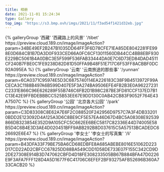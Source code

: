 ```yaml
---
title: 相册
date: 2021-11-01 15:24:34
type: Gallery
top_img: "https://s3.bmp.ovh/imgs/2021/11/f3ad54f1421d32eb.jpg"
---
```

<div class="gallery-group-main">
{% galleryGroup '西藏' '西藏路上的风景' '/tibet' https://preview.cloud.189.cn/image/imageAction?param=34BE49EF2B247B1035DD64FF3F6D78CFE71EA85DE8042281FE998E0D684CB1B7DA3D0F933CED66A0FC6CF13011560DB44CC4BB8EBF930E229BC5061B4A0DBC3E5F599F536FAB33444DA0E7C6D73ED84DAD4511CF240B7FBE0C1FE9238D82D81D50FFA9B48F51E717C6F53FF8ACBBF0DC92A095EA %}
{% galleryGroup '云南' '云南旅途的那些事' '/yunnan' https://preview.cloud.189.cn/image/imageAction?param=6CA0371C95974E5D3C6875740114EA226183C38F9B4513972F99ACECA3C1188B497A6B599D407E5F3A274BA9506EFE4FB2B3E0A96227231C2331E866C96E626289F55B746C6FB2D1B98C287BE3FD81CCF137ED7B1C13E42E9FFBDEBBBCC525B53EE67E9DD130C0AB42CB83F9052F764E43A7507C %}
{% galleryGroup '公园' '北京各大公园' '/park' https://preview.cloud.189.cn/image/imageAction?param=C3D83308C8E62A7E6F2C088520F242956D9757C7A3F4DB332010BDD2E123092D4A125A3D6C8BE9CF5E57EA46D67D4BC5A08308E92539866DB323854E352D9A105CFC5C662EE6BEC5817C82336E44D74005E58B5D4C6B4E3D3AE4D020451BFF9ABB292B8D037615C5A57513BCADEDC626692E6E47 %}
{% galleryGroup '李女士' '李女士的写真集' '/li' https://preview.cloud.189.cn/image/imageAction?param=B43DFA33F79BE75BA6CD68EDBFE8A685ABEBE8016E51062D223D17CD22AD2CBFCC67825DD88BA549CDD1D58DE733E07F155C342CD9D2DE27308E914B3D747062CBFD4D18FE308233505BB67B884BFA47D0226E9F3AFA7FFF128D4A5D1677F6C41706C6EFEF2BF93275AFB52696B360A733CACB20 %}
<!-- {% galleryGroup '聚会' '朋友聚会照片' '/party'  %}
{% galleryGroup '厨艺' '日常做菜摆拍' '/food'  %} -->
</div>